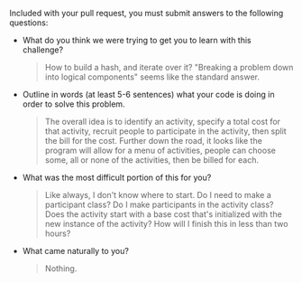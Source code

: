 Included with your pull request, you must submit answers to the following questions:

* What do you think we were trying to get you to learn with this challenge?

  >How to build a hash, and iterate over it? "Breaking a problem down into logical components" seems like the standard answer.


* Outline in words (at least 5-6 sentences) what your code is doing in order to solve this problem.

  >The overall idea is to identify an activity, specify a total cost for that activity, recruit people to participate in the activity, then split the bill for the cost.  Further down the road, it looks like the program will allow for a menu of activities, people can choose some, all or none of the activities, then be billed for each.

* What was the most difficult portion of this for you?

  >Like always, I don't know where to start.  Do I need to make a participant class? Do I make participants in the activity class? Does the activity start with a base cost that's initialized with the new instance of the activity? How will I finish this in less than two hours? 

* What came naturally to you?

  >Nothing.
